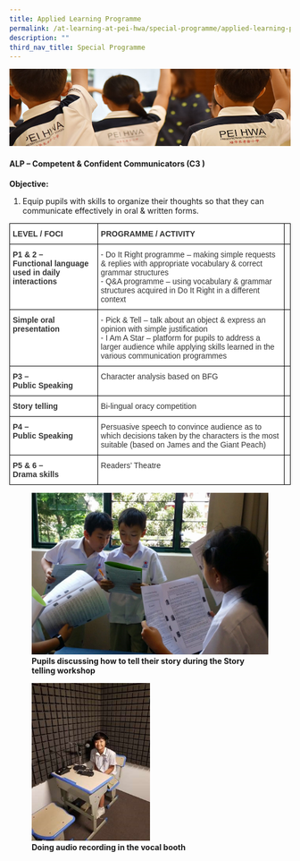 ```yaml
---
title: Applied Learning Programme
permalink: /at-learning-at-pei-hwa/special-programme/applied-learning-programme/
description: ""
third_nav_title: Special Programme
---
```

![](/images/Website%20Banners%20Subpage/948x260%20masterhead%20-%20Learning%20at%20Pei%20Hwa2.jpg)
#### ALP – Competent & Confident Communicators (C3 )

**Objective:**  
  
1.  Equip pupils with skills to organize their thoughts so that they can communicate effectively in oral & written forms.

<style type="text/css">
.tg  {border-collapse:collapse;border-spacing:0;}
.tg td{border-color:black;border-style:solid;border-width:1px;font-family:Arial, sans-serif;font-size:14px;
  overflow:hidden;padding:10px 5px;word-break:normal;}
.tg th{border-color:black;border-style:solid;border-width:1px;font-family:Arial, sans-serif;font-size:14px;
  font-weight:normal;overflow:hidden;padding:10px 5px;word-break:normal;}
.tg .tg-citn{background-color:#FFF;color:#333;text-align:left;vertical-align:top}
.tg .tg-rdtm{background-color:#FFF;color:#333;font-weight:bold;text-align:left;vertical-align:top}
.tg .tg-0lax{text-align:left;vertical-align:top}
</style>
<table class="tg">
<thead>
  <tr>
    <th class="tg-rdtm">LEVEL / FOCI</th>
    <th class="tg-rdtm">PROGRAMME / ACTIVITY<br></th>
    <th class="tg-0lax"></th>
  </tr>
</thead>
<tbody>
  <tr>
    <td class="tg-rdtm">P1 &amp; 2 –<br>Functional language used in daily interactions</td>
    <td class="tg-citn"><span style="background-color:initial">- Do It Right programme – making simple requests &amp; replies with appropriate vocabulary &amp; correct grammar structures</span><br>- Q&amp;A programme – using vocabulary &amp; grammar structures acquired in Do It Right in a different context</td>
    <td class="tg-0lax"></td>
  </tr>
  <tr>
    <td class="tg-citn"><span style="font-weight:bold">Simple oral presentation</span></td>
    <td class="tg-citn"><span style="background-color:initial">- Pick &amp; Tell – talk about an object &amp; express an opinion with simple justification</span><br>- I Am A Star – platform for pupils to address a larger audience while applying skills learned in the various communication programmes</td>
    <td class="tg-0lax"></td>
  </tr>
  <tr>
    <td class="tg-rdtm">P3 – <br>Public Speaking</td>
    <td class="tg-citn">Character analysis based on BFG</td>
    <td class="tg-0lax"></td>
  </tr>
  <tr>
    <td class="tg-citn"><span style="font-weight:bold">Story telling</span><br></td>
    <td class="tg-citn">Bi-lingual oracy competition</td>
    <td class="tg-0lax"></td>
  </tr>
  <tr>
    <td class="tg-rdtm">P4 –<br>Public Speaking</td>
    <td class="tg-citn">Persuasive speech to convince audience as to which decisions taken by the characters is the most suitable (based on James and the Giant Peach)</td>
    <td class="tg-0lax"></td>
  </tr>
  <tr>
    <td class="tg-rdtm">P5 &amp; 6 – <br>Drama skills</td>
    <td class="tg-citn">Readers’ Theatre</td>
    <td class="tg-0lax"></td>
  </tr>
</tbody>
</table>

<figure>
<img src="/images/Pupils%20discussing%20their%20story.jpg">
<figcaption> <strong>Pupils discussing how to tell their story during the Story telling workshop</strong> </figcaption>
</figure>

<figure>
<img src="/images/Audio%20recording%20in%20vocal%20booth.jpg" style="width:50%">
<figcaption> <strong>Doing audio recording in the vocal booth</strong> </figcaption>
</figure>